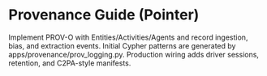 # Provenance Guide (Pointer)

Implement PROV-O with Entities/Activities/Agents and record ingestion, bias, and extraction events.
Initial Cypher patterns are generated by apps/provenance/prov_logging.py.
Production wiring adds driver sessions, retention, and C2PA-style manifests.

